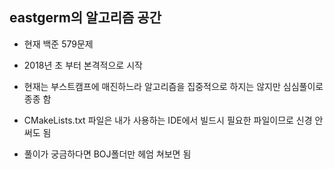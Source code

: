 ## eastgerm의 알고리즘 공간

- 현재 백준 579문제

- 2018년 초 부터 본격적으로 시작

- 현재는 부스트캠프에 매진하느라 알고리즘을 집중적으로 하지는 않지만 심심풀이로 종종 함

- CMakeLists.txt 파일은 내가 사용하는 IDE에서 빌드시 필요한 파일이므로 신경 안써도 됨

- 풀이가 궁금하다면 BOJ폴더만 헤엄 쳐보면 됨